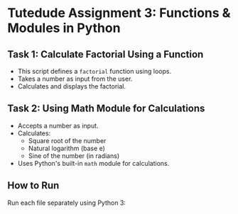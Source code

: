 # Tutedude Assignment 3: Functions & Modules in Python

## Task 1: Calculate Factorial Using a Function
- This script defines a `factorial` function using loops.
- Takes a number as input from the user.
- Calculates and displays the factorial.

## Task 2: Using Math Module for Calculations
- Accepts a number as input.
- Calculates:
  - Square root of the number
  - Natural logarithm (base e)
  - Sine of the number (in radians)
- Uses Python's built-in `math` module for calculations.

## How to Run
Run each file separately using Python 3:

